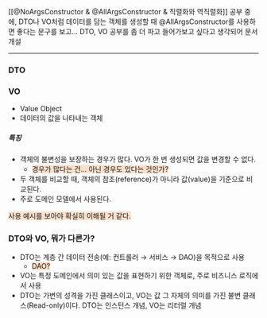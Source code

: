 [[@NoArgsConstructor & @AllArgsConstructor & 직렬화와 역직렬화]] 공부 중에, DTO나 VO처럼 데이터를 담는 객체를 생성할 때 @AllArgsConstructor를 사용하면 좋다는 문구를 보고... DTO, VO 공부를 좀 더 파고 들어가보고 싶다고 생각되어 문서 개설

---


### DTO



### VO
* Value Object
* 데이터의 값을 나타내는 객체

##### 특징
* 객체의 불변성을 보장하는 경우가 많다. VO가 한 번 생성되면 값을 변경할 수 없다.
	* <span style="background:rgba(240, 107, 5, 0.2)">경우가 많다는 건... 아닌 경우도 있다는 것인가?</span>
* 두 객체를 비교할 때, 객체의 참조(reference)가 아니라 값(value)을 기준으로 비교된다.
* 주로 도메인 모델에서 사용된다.

<span style="background:rgba(240, 107, 5, 0.2)">사용 예시를 보아야 확실히 이해될 거 같다.</span>

### DTO와 VO, 뭐가 다른가?
* DTO는 계층 간 데이터 전송(예: 컨트롤러 → 서비스 → DAO)을 목적으로 사용
	* <span style="background:rgba(240, 107, 5, 0.2)">DAO?</span>
* VO는 특정 도메인에서 의미 있는 값을 표현하기 위한 객체로, 주로 비즈니스 로직에서 사용
* DTO는 가변의 성격을 가진 클래스이고, VO는 값 그 자체의 의미를 가진 불변 클래스(Read-only)이다.
DTO는 인스턴스 개념, VO는 리터럴 개념